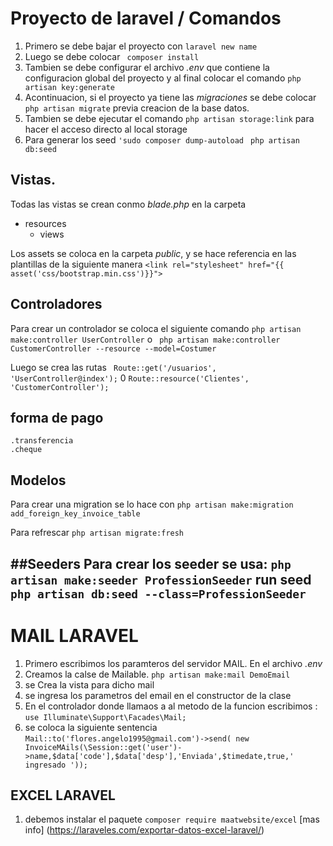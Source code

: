 # Proyecto de laravel / Comandos
1. Primero se debe bajar el proyecto con `laravel new name`
2. Luego se debe colocar ` composer install`
3. Tambien se debe configurar el archivo *.env* que contiene la configuracion global del proyecto y al final colocar el comando `php artisan key:generate`
4. Acontinuacion, si el proyecto ya tiene las *migraciones* se debe colocar `php artisan migrate` previa creacion de la base datos.
5. Tambien se debe ejecutar el comando `php artisan storage:link` para hacer el acceso directo al local storage
6. Para generar los seed `'sudo composer dump-autoload `  `php artisan db:seed`

## Vistas.
Todas las vistas se crean conmo *blade.php*  en la carpeta 
- resources
    - views

Los assets se coloca en la carpeta *public*, y se hace referencia en las plantillas de la siguiente manera
`<link rel="stylesheet" href="{{ asset('css/bootstrap.min.css')}}">`

## Controladores
Para crear un controlador se coloca el siguiente comando `php artisan make:controller UserController` o ` php artisan make:controller CustomerController --resource --model=Costumer`

Luego se crea las rutas ` Route::get('/usuarios', 'UserController@index');` 0 `Route::resource('Clientes', 'CustomerController');`

## forma de pago
    .transferencia
    .cheque

## Modelos

Para crear una migration se lo hace con `php artisan make:migration add_foreign_key_invoice_table`

Para refrescar `php artisan migrate:fresh`

##Seeders
Para crear los seeder se usa: 
`php artisan make:seeder ProfessionSeeder`
run seed
`php artisan db:seed --class=ProfessionSeeder`
------------------------------------------------------------

# MAIL LARAVEL

1. Primero escribimos los paramteros del servidor MAIL. En el archivo *.env*
2. Creamos la calse de Mailable. `php artisan make:mail DemoEmail`
3. se Crea la vista para dicho mail
4. se ingresa los parametros del email en el constructor de la clase
5. En el controlador donde llamaos a al metodo de la funcion escribimos :
`use Illuminate\Support\Facades\Mail;`
6. se coloca la siguiente sentencia
`Mail::to('flores.angelo1995@gmail.com')->send( new InvoiceMAils(\Session::get('user')->name,$data['code'],$data['desp'],'Enviada',$timedate,true,' ingresado '));`


## EXCEL LARAVEL
1. debemos instalar el paquete `composer require maatwebsite/excel` [mas info] (https://laraveles.com/exportar-datos-excel-laravel/)
 

